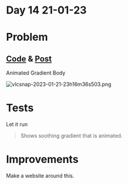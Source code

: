 # Day 14 21-01-23

# Problem

## [Code](https://github.com/sohrabhamza/Days-of-code-JS/tree/main/Day%2014) & [Post](https://www.linkedin.com/posts/sohrab-hamza-ab13151a5_imgurcom-activity-7022620829045669888-7jZl?utm_source=share&utm_medium=member_desktop)

Animated Gradient Body

![vlcsnap-2023-01-21-23h16m36s503.png](C:\Users\sohra\Documents\ShareX\Screenshots\2023-01\vlcsnap-2023-01-21-23h16m36s503.png)

# Tests

Let it run

> Shows soothing gradient that is animated. 

# Improvements

Make a website around this.
